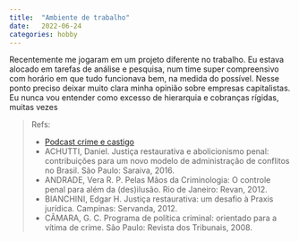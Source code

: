 ```yaml
---
title:  "Ambiente de trabalho"
date:   2022-06-24
categories: hobby
---
```


Recentemente me jogaram em um projeto diferente no trabalho. Eu estava alocado em tarefas de análise e pesquisa, num time super compreensivo com horário em que tudo funcionava bem, na medida do possível.
Nesse ponto preciso deixar muito clara minha opinião sobre empresas capitalistas. Eu nunca vou entender como excesso de hierarquia e cobranças rígidas, muitas vezes 

> Refs:
> - [Podcast crime e castigo](https://www.radionovelo.com.br/crimeecastigo/) 
> - ACHUTTI, Daniel. Justiça restaurativa e abolicionismo penal: contribuições para um novo modelo de administração de conflitos no Brasil. São Paulo: Saraiva, 2016.
> - ANDRADE, Vera R. P. Pelas Mãos da Criminologia: O controle penal para além da (des)ilusão. Rio de Janeiro: Revan, 2012.
> - BIANCHINI, Edgar H. Justiça restaurativa: um desafio à Praxis jurídica. Campinas: Servanda, 2012.
> - CÂMARA, G. C. Programa de política criminal: orientado para a vítima de crime. São Paulo: Revista dos Tribunais, 2008.